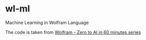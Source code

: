 # wl-ml
Machine Learning in Wolfram Language

The code is taken from [Wolfram - Zero to AI in 60 minutes
series](https://www.youtube.com/watch?v=aGqCB1qLVrU&index=1&list=PLxn-kpJHbPx12m_bdcVVWC_elvcIL_R0X)
